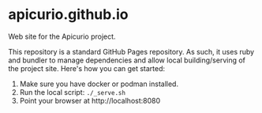 # apicurio.github.io
Web site for the Apicurio project.

This repository is a standard GitHub Pages repository.  As such, it uses ruby and bundler 
to manage dependencies and allow local building/serving of the project site.  Here's how 
you can get started:

1) Make sure you have docker or podman installed.
2) Run the local script: `./_serve.sh`
3) Point your browser at http://localhost:8080

